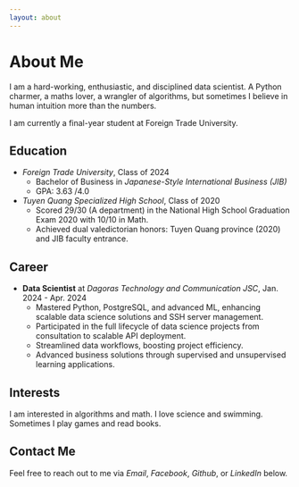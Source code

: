 ```yaml
---
layout: about
---
```


# **About Me**

I am a hard-working, enthusiastic, and disciplined data scientist. A Python charmer, a maths lover, a wrangler of algorithms, but sometimes I believe in human intuition more than the numbers.

I am currently a final-year student at Foreign Trade University.

## **Education**

- *Foreign Trade University*, Class of 2024
  - Bachelor of Business in *Japanese-Style International Business (JIB)*
  - GPA: 3.63 /4.0
- *Tuyen Quang Specialized High School*, Class of 2020
  - Scored 29/30 (A department) in the National High School Graduation Exam 2020 with 10/10 in Math.
  - Achieved dual valedictorian honors: Tuyen Quang province (2020) and JIB faculty entrance.

## **Career**

- **Data Scientist** at *Dagoras Technology and Communication JSC*, Jan. 2024 - Apr. 2024
  - Mastered Python, PostgreSQL, and advanced ML, enhancing scalable data science solutions and SSH server management.
  - Participated in the full lifecycle of data science projects from consultation to scalable API deployment.
  - Streamlined data workflows, boosting project efficiency.
  - Advanced business solutions through supervised and unsupervised learning applications.

## **Interests**

I am interested in algorithms and math. I love science and swimming. Sometimes I play games and read books.

## Contact Me

Feel free to reach out to me via *Email*, *Facebook*, *Github*, or *LinkedIn* below.
